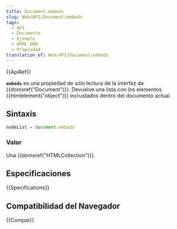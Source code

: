 ```yaml
---
title: Document.embeds
slug: Web/API/Document/embeds
tags:
  - API
  - Documento
  - Ejemplo
  - HTML DOM
  - Propiedad
translation_of: Web/API/Document/embeds
---
```

{{ApiRef}}

**`embeds`** es una propiedad de sólo lectura de la interfaz de {{domxref("Document")}}. Devuelve una lista con los elementos {{htmlelement("object")}} incrustados dentro del documento actual.

## Sintaxis

```js
nodeList = document.embeds
```

### Valor

Una {{domxref("HTMLCollection")}}.

## Especificaciones

{{Specifications}}

## Compatibilidad del Navegador

{{Compat}}
